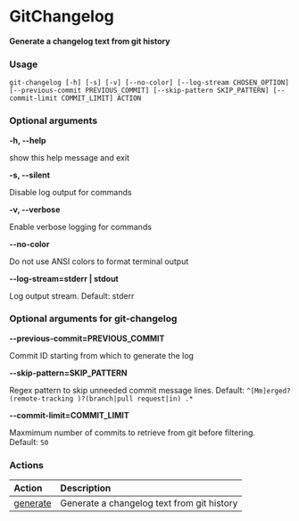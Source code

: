 
GitChangelog
============


**Generate a changelog text from git history**
### Usage


``git-changelog [-h] [-s] [-v] [--no-color] [--log-stream CHOSEN_OPTION] [--previous-commit PREVIOUS_COMMIT] [--skip-pattern SKIP_PATTERN] [--commit-limit COMMIT_LIMIT] ACTION``
### Optional arguments


**-h, --help**

show this help message and exit

**-s, --silent**

Disable log output for commands

**-v, --verbose**

Enable verbose logging for commands

**--no-color**

Do not use ANSI colors to format terminal output

**--log-stream=stderr | stdout**

Log output stream. Default: stderr
### Optional arguments for git-changelog


**--previous-commit=PREVIOUS_COMMIT**

Commit ID starting from which to generate the log

**--skip-pattern=SKIP_PATTERN**

Regex pattern to skip unneeded commit message lines. Default:&nbsp;`^[Mm]erged? (remote-tracking )?(branch|pull request|in) .*`

**--commit-limit=COMMIT_LIMIT**

Maxmimum number of commits to retrieve from git before filtering. Default:&nbsp;`50`
### Actions

|Action|Description|
| :--- | :--- |
|[generate](git-changelog_generate.md)|Generate a changelog text from git history|

